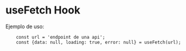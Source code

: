 # useFetch Hook

Ejemplo de uso:
```
    const url = 'endpoint de una api';
    const {data: null, loading: true, error: null} = useFetch(url);
```
